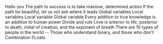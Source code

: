 <o>
Hello you
The path to success is to take massive, determined action
If the path be beautiful, let us not ask where it leads
Global variables
Local variables
Local variable
Global variable
Every addition to true knowledge is an addition to human power
Divide and rule
Love is anterior to life, posterior to death, initial of creation, and the exponent of breath
There are 10 types of people in the world -- Those who understand binary, and those who don't
Combination
FLoats
